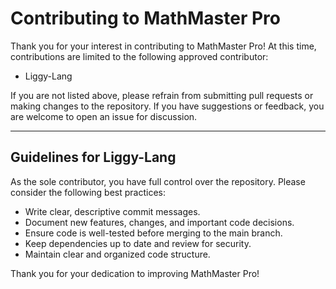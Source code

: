# Contributing to MathMaster Pro

Thank you for your interest in contributing to MathMaster Pro! At this time, contributions are limited to the following approved contributor:

- Liggy-Lang

If you are not listed above, please refrain from submitting pull requests or making changes to the repository. If you have suggestions or feedback, you are welcome to open an issue for discussion.

---

## Guidelines for Liggy-Lang

As the sole contributor, you have full control over the repository. Please consider the following best practices:

- Write clear, descriptive commit messages.
- Document new features, changes, and important code decisions.
- Ensure code is well-tested before merging to the main branch.
- Keep dependencies up to date and review for security.
- Maintain clear and organized code structure.

Thank you for your dedication to improving MathMaster Pro!
